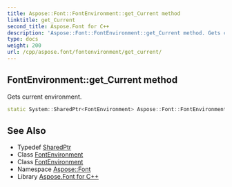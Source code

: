 ```yaml
---
title: Aspose::Font::FontEnvironment::get_Current method
linktitle: get_Current
second_title: Aspose.Font for C++
description: 'Aspose::Font::FontEnvironment::get_Current method. Gets current environment in C++.'
type: docs
weight: 200
url: /cpp/aspose.font/fontenvironment/get_current/
---
```

## FontEnvironment::get_Current method


Gets current environment.

```cpp
static System::SharedPtr<FontEnvironment> Aspose::Font::FontEnvironment::get_Current()
```

## See Also

* Typedef [SharedPtr](../../../system/sharedptr/)
* Class [FontEnvironment](../)
* Class [FontEnvironment](../)
* Namespace [Aspose::Font](../../)
* Library [Aspose.Font for C++](../../../)
